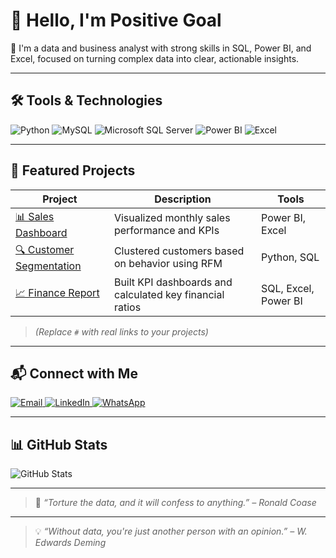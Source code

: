 # 👋 Hello, I'm Positive Goal

🎯 I'm a data and business analyst with strong skills in SQL, Power BI, and Excel, focused on turning complex data into clear, actionable insights.

---

## 🛠️ Tools & Technologies

<p align="left">
  <img src="https://img.shields.io/badge/Python-3776AB?style=for-the-badge&logo=python&logoColor=white" alt="Python"/>
  <img src="https://img.shields.io/badge/MySQL-005C84?style=for-the-badge&logo=mysql&logoColor=white" alt="MySQL"/>
  <img src="https://img.shields.io/badge/Microsoft_SQL_Server-CC2927?style=for-the-badge&logo=microsoftsqlserver&logoColor=white" alt="Microsoft SQL Server"/>
  <img src="https://img.shields.io/badge/Power_BI-F2C811?style=for-the-badge&logo=powerbi&logoColor=black" alt="Power BI"/>
  <img src="https://img.shields.io/badge/Excel-217346?style=for-the-badge&logo=microsoft-excel&logoColor=white" alt="Excel"/>
</p>

---

## 📂 Featured Projects

| Project | Description | Tools |
|--------|-------------|-------|
| [📊 Sales Dashboard](#) | Visualized monthly sales performance and KPIs | Power BI, Excel |
| [🔍 Customer Segmentation](#) | Clustered customers based on behavior using RFM | Python, SQL |
| [📈 Finance Report](#) | Built KPI dashboards and calculated key financial ratios | SQL, Excel, Power BI |

> *(Replace `#` with real links to your projects)*

---

## 📬 Connect with Me

<p align="left">
  <a href="mailto:your.email@example.com" target="_blank">
    <img src="https://img.shields.io/badge/Gmail-D14836?style=for-the-badge&logo=gmail&logoColor=white" alt="Email"/>
  </a>
  <a href="https://www.linkedin.com/in/yourlinkedin" target="_blank">
    <img src="https://img.shields.io/badge/LinkedIn-0A66C2?style=for-the-badge&logo=linkedin&logoColor=white" alt="LinkedIn"/>
  </a>
  <a href="https://wa.me/91XXXXXXXXXX" target="_blank">
    <img src="https://img.shields.io/badge/WhatsApp-25D366?style=for-the-badge&logo=whatsapp&logoColor=white" alt="WhatsApp"/>
  </a>
</p>

---

## 📊 GitHub Stats

<p align="left">
  <img src="https://github-readme-stats.vercel.app/api?username=yourgithubusername&show_icons=true&theme=tokyonight" alt="GitHub Stats"/>
</p>

---

> 💬 *“Torture the data, and it will confess to anything.” – Ronald Coase*

---

> 💡 *“Without data, you're just another person with an opinion.” – W. Edwards Deming*



